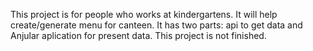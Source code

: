 This project is for people who works at kindergartens. It will help create/generate menu for canteen.
It has two parts: api to get data and Anjular aplication for present data.
This project is not finished.